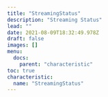 ```yaml
---
title: "StreamingStatus"
description: "Streaming Status"
lead: ""
date: 2021-08-09T18:32:49.978Z
draft: false
images: []
menu:
  docs:
    parent: "characteristic"
toc: true
characteristic:
  name: "StreamingStatus"
---
```

